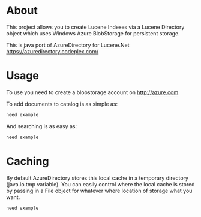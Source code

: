 About
=====

This project allows you to create Lucene Indexes via a Lucene Directory object which uses Windows Azure BlobStorage for persistent storage.

This is java port of AzureDirectory for Lucene.Net https://azuredirectory.codeplex.com/

Usage
==============
To use you need to create a blobstorage account on http://azure.com

To add documents to catalog is as simple as:
```java
need example
```

And searching is as easy as:

```java
need example
```

Caching
=======

By default AzureDirectory stores this local cache in a temporary directory (java.io.tmp variable). You can easily control where the local cache is stored by passing in a File object for whatever where location of storage what you want.

```java
need example
```

